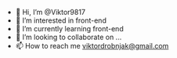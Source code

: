 - 👋 Hi, I’m @Viktor9817
- 👀 I’m interested in front-end
- 🌱 I’m currently learning front-end 
- 💞️ I’m looking to collaborate on ...
- 📫 How to reach me viktordrobnjak@gmail.com

<!---
Viktor9817/Viktor9817 is a ✨ special ✨ repository because its `README.md` (this file) appears on your GitHub profile.
You can click the Preview link to take a look at your changes.
--->
